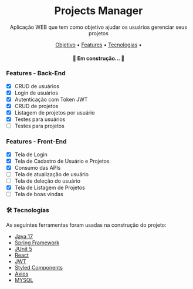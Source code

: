 <h1 align="center">Projects Manager</h1>
<p align="center">Aplicação WEB que tem como objetivo ajudar os usuários gerenciar seus projetos</p>
<p align="center">
 <a href="#objetivo">Objetivo</a> •
 <a href="#roadmap">Features</a> • 
 <a href="#tecnologias">Tecnologias</a> • 

</p>
<h4 align="center"> 
	🚧  Em construção...  🚧
</h4>

### Features - Back-End

- [x] CRUD de usuários
- [x] Login de usuários
- [x] Autenticação com Token JWT
- [x] CRUD de projetos
- [x] Listagem de projetos por usuário
- [x] Testes para usuários
- [ ] Testes para projetos

### Features - Front-End
- [x] Tela de Login
- [x] Tela de Cadastro de Usuário e Projetos
- [x] Consumo das APIs
- [ ] Tela de atualização de usuário
- [ ] Tela de deleção do usuário
- [x] Tela de Listagem de Projetos
- [ ] Tela de boas vindas

### 🛠 Tecnologias

As seguintes ferramentas foram usadas na construção do projeto:

- [Java 17](https://www.oracle.com/java/technologies/javase/jdk17-archive-downloads.html)
- [Spring Framework](https://spring.io/)
- [JUnit 5](https://junit.org/junit5/)
- [React](https://pt-br.reactjs.org/)
- [JWT](https://jwt.io/)
- [Styled Components](https://styled-components.com/)
- [Axios](https://axios-http.com/ptbr/docs/intro)
- [MYSQL](https://www.mysql.com/)
